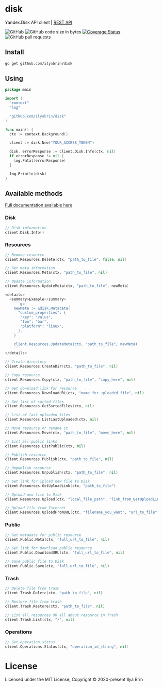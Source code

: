 # disk

Yandex.Disk API client | [REST API](https://yandex.ru/dev/disk/rest/)

![GitHub](https://img.shields.io/github/license/ilyabrin/disk)
![GitHub code size in bytes](https://img.shields.io/github/languages/code-size/ilyabrin/disk)
[![Coverage Status](https://coveralls.io/repos/github/ilyabrin/disk/badge.svg?branch=release)](https://coveralls.io/github/ilyabrin/disk?branch=release)
![GitHub pull requests](https://img.shields.io/github/issues-pr-raw/ilyabrin/disk)
<!-- ![GitHub All Releases](https://img.shields.io/github/downloads/ilyabrin/disk/total) -->

## Install

```sh
go get github.com/ilyabrin/disk
```

## Using

```go
package main

import (
  "context"
  "log"

  "github.com/ilyabrin/disk"
)

func main() {
  ctx := context.Background()

  client := disk.New("YOUR_ACCESS_TOKEN")

  disk, errorResponse := client.Disk.Info(ctx, nil)
  if errorResponse != nil {
    log.Fatal(errorResponse)
  }

  log.Println(disk)
}

```

## Available methods

[Full documentation available here](https://pkg.go.dev/github.com/ilyabrin/disk#section-documentation)

### Disk

```go
// Disk information
client.Disk.Info()
```

### Resources

```go
// Remove resource
client.Resources.Delete(ctx, "path_to_file", false, nil)

// Get meta information
client.Resources.Meta(ctx, "path_to_file", nil)

// Update information
client.Resources.UpdateMeta(ctx, "path_to_file", newMeta)

<details>
  <summary>Example</summary>
    ```go
    newMeta := &disk.Metadata{
      "custom_properties": {
       "key": "value",
       "foo": "bar",
       "platform": "linux",
      },
    }

    client.Resources.UpdateMeta(ctx, "path_to_file", newMeta)
    ```
</details>

// Create directory
client.Resources.CreateDir(ctx, "path_to_file", nil)

// Copy resource
client.Resources.Copy(ctx, "path_to_file", "copy_here", nil)

// Get download link for resource
client.Resources.DownloadURL(ctx, "name_for_uploaded_file", nil)

// Get list of sorted files
client.Resources.GetSortedFiles(ctx, nil)

// List of last uploaded files
client.Resources.ListLastUploaded(ctx, nil)

// Move resource or rename it
client.Resources.Move(ctx, "path_to_file", "move_here", nil)

// List all public links
client.Resources.ListPublic(ctx, nil)

// Publish resource
client.Resources.Publish(ctx, "path_to_file", nil)

// Unpublish resource
client.Resources.Unpublish(ctx, "path_to_file", nil)

// Get link for ipload new file to Disk
client.Resources.GetUploadLink(ctx, "path_to_file")

// Upload new file to Disk
client.Resources.Upload(ctx, "local_file_path", "link_from_GetUploadLink", nil)

// Upload file from Internet
client.Resources.UploadFromURL(ctx, "filename_you_want", "url_to_file", nil)
```

### Public

```go
// Get metadata for public resource
client.Public.Meta(ctx, "full_url_to_file", nil)

// Get link for download public resource
client.Public.DownloadURL(ctx, "full_url_to_file", nil)

// Save public file to Disk
client.Public.Save(ctx, "full_url_to_file", nil)
```

### Trash

```go
// Delete file from trash
client.Trash.Delete(ctx, "path_to_file", nil)

// Restore file from trash
client.Trash.Restore(ctx, "path_to_file", nil)

// List all resources OR all about resource in Trash
client.Trash.List(ctx, "/", nil)
```

### Operations

```go
// Get operation status
client.Operations.Status(ctx, "operation_id_string", nil)
```

# License

Licensed under the MIT License, Copyright © 2020-present Ilya Brin
